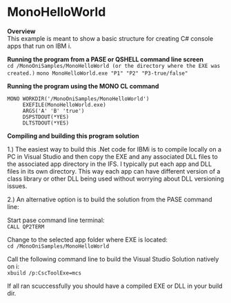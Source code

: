 ﻿# MonoHelloWorld

**Overview**<br>
This example is meant to show a basic structure for creating C# console apps 
that run on IBM i.<br>

**Running the program from a PASE or QSHELL command line screen**<br>
`cd /MonoOniSamples/MonoHelloWorld (or the directory where the EXE was created.)`
`mono MonoHelloWorld.exe "P1" "P2" "P3-true/false"`

**Running the program using the MONO CL command**<br>
```
MONO WORKDIR('/MonoOniSamples/MonoHelloWorld')   
     EXEFILE(MonoHelloWorld.exe)                 
     ARGS('A' 'B' 'true')                              
     DSPSTDOUT(*YES)                             
     DLTSTDOUT(*YES)
```
**Compiling and building this program solution**<br>

1.) The easiest way to build this .Net code for IBMi is to compile locally on a PC in Visual Studio
and then copy the EXE and any associated DLL files to the associated app directory in the IFS. 
I typically put each app and DLL files in its own directory. This way each app can have different
version of a class library or other DLL being used without worrying about DLL versioning issues.

2.) An alternative option is to build the solution from the PASE command line:

Start pase command line terminal:<br>
`CALL QP2TERM`

Change to the selected app folder where EXE is located:<br>
`cd /MonoOniSamples/MonoHelloWorld`

Call the following command line to build the Visual Studio Solution natively on i:<br>
`xbuild /p:CscToolExe=mcs`

If all ran scuccessfully you should have a compiled EXE or DLL in your build dir.

